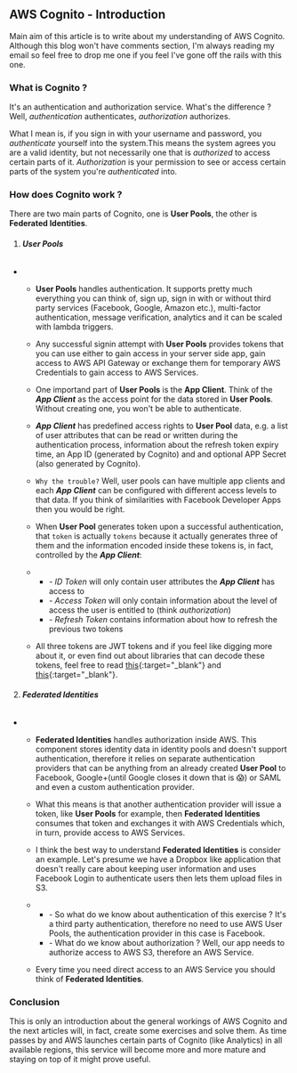 ## AWS Cognito - Introduction

Main aim of this article is to write about my understanding of AWS Cognito. Although this blog won't have comments section, I'm always reading my email so feel free to drop me one if you feel I've gone off the rails with this one.

### What is Cognito ? 
It's an authentication and authorization service. What's the difference ? Well, *authentication* authenticates, *authorization* authorizes. 

What I mean is, if you sign in with your username and password, you *authenticate* yourself into the system.This means the system agrees you are a valid identity, but not necessarily one that is *authorized* to access certain parts of it. *Authorization* is your permission to see or access certain parts of the system you're *authenticated* into.

### How does Cognito work ? 

There are two main parts of Cognito, one is **User Pools**, the other is **Federated Identities**. 
1. ###### **User Pools**
  - 
    - **User Pools** handles authentication. It supports pretty much everything you can think of, sign up, sign in with or without third party services (Facebook, Google, Amazon etc.), multi-factor authentication, message verification, analytics and it can be scaled with lambda triggers.

    - Any successful signin attempt with **User Pools** provides tokens that you can use either to gain access in your server side app, gain access to AWS API Gateway or exchange them for temporary AWS Credentials to gain access to AWS Services.

    - One importand part of **User Pools** is the **App Client**. Think of the _**App Client**_ as the access point for the data stored in **User Pools**. Without creating one, you won't be able to authenticate. 

    - _**App Client**_ has predefined access rights to **User Pool** data, e.g. a list of user attributes that can be read or written during the authentication process, information about the refresh token expiry time, an App ID (generated by Cognito) and and optional APP Secret (also generated by Cognito). 

    - `Why the trouble?` Well, user pools can have multiple app clients and each _**App Client**_ can be configured with different access levels to that data. If you think of similarities with Facebook Developer Apps then you would be right. 

    - When **User Pool** generates token upon a successful authentication, that `token` is actually `tokens` because it actually generates three of them and the information encoded inside these tokens is, in fact, controlled by the _**App Client**_:
    -
      - \- *ID Token* will only contain user attributes the _**App Client**_ has access to
      - \- *Access Token* will only contain information about the level of access the user is entitled to (think *authorization*)
      - \- *Refresh Token* contains information about how to refresh the previous two tokens

    - All three tokens are JWT tokens and if you feel like digging more about it, or even find out about libraries that can decode these tokens, feel free to read [this](https://openid.net/specs/openid-connect-core-1_0.html){:target="_blank"} and [this](https://openid.net/developers/jwt/){:target="_blank"}.

2. ###### **Federated Identities**
  - 
    - **Federated Identities** handles authorization inside AWS. This component stores identity data in identity pools and doesn't support authentication, therefore it relies on separate authentication providers that can be anything from an already created **User Pool** to Facebook, Google+(until Google closes it down that is :scream:) or SAML and even a custom authentication provider. 
  
    - What this means is that another authentication provider will issue a token, like **User Pools** for example, then **Federated Identities** consumes that token and exchanges it with AWS Credentials which, in turn, provide access to AWS Services. 

    - I think the best way to understand **Federated Identities** is consider an example. Let's presume we have a Dropbox like application that doesn't really care about keeping user information and uses Facebook Login to authenticate users then lets them upload files in S3.
    -
      - \- So what do we know about authentication of this exercise ? It's a third party authentication, therefore no need to use AWS User Pools, the authentication provider in this case is Facebook.  
      - \- What do we know about authorization ? Well, our app needs to authorize access to AWS S3, therefore an AWS Service. 

    - Every time you need direct access to an AWS Service you should think of **Federated Identities**.


### Conclusion
This is only an introduction about the general workings of AWS Cognito and the next articles will, in fact, create some exercises and solve them. As time passes by and AWS launches certain parts of Cognito (like Analytics) in all available regions, this service will become more and more mature and staying on top of it might prove useful. 

  
